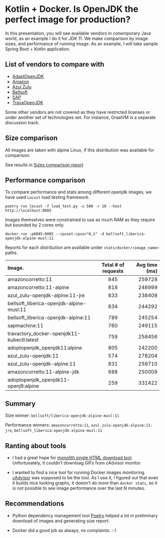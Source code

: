 # Kotlin + Docker. Is OpenJDK the perfect image for production?

In this presentation, you will see available vendors in conemporary Java world, as an example I do it for JDK 11. We make comparison by image sizes, and performance of running image. As an example, I will take sample Spring Boot + Kotlin application.


## List of vendors to compare with

- [AdaptOpenJDK](https://hub.docker.com/r/adoptopenjdk/openjdk11)
- [Amazon](https://hub.docker.com/_/amazoncorretto)
- [Azul Zulu](https://hub.docker.com/r/azul/zulu-openjdk-alpine)
- [Bellsoft](https://hub.docker.com/r/bellsoft/liberica-openjdk-alpine)
- [SAP](https://hub.docker.com/_/sapmachine)
- [TravaOpenJDK](https://hub.docker.com/r/travactory/docker-openjdk11-kubectl)

Some other vendors are not covered as they have restricted licenses or under another set of technologies set. For instance, GraalVM is a separate discussion track.

## Size comparison

All images are taken with alpine Linux, if this distribution was available for comparison.

See results in [Sizes comparison report](comparison/generated_sizes_report.html)

## Performance comparison

To compare performance and stats among different openjdk images, we have used `Locust` load testing framework.

```
poetry run locust -f load_test.py -u 500 -r 10 --host http://localhost:8085
```

Images themselves were constrained to use as much RAM as they require but bounded by 2 cores only.

```
docker run -p8085:8085 --cpuset-cpus="0,1" -d bellsoft_liberica-openjdk-alpine-musl:11
```

Reports for each distribution are available under `stats/docker/<image_name>` paths.


| Image.         | Total # of requests     | Avg time (ms)     |
| :------------- | :----------: | -----------: |
| amazoncorretto:11 | 845   | 259728    |
| amazoncorretto:11-alpine   | 818 | 248999 |
| azul_zulu-openjdk-alpine:11-jre | 833 | 238408 |
| bellsoft_liberica-openjdk-alpine-musl:11 | 834 | 244292 |
| bellsoft_liberica-openjdk-alpine:11 | 789 | 245254 |
| sapmachine:11 | 760 | 249115 |
| travactory_docker-openjdk11-kubectl:latest | 759 | 258456 |
| adoptopenjdk_openjdk11:alpine | 805 | 242200 |
| azul_zulu-openjdk:11 | 574 | 278204 |
| azul_zulu-openjdk-alpine:11 | 831 | 259710 |
| amazoncorretto:11-alpine-jdk | 688 | 250009 |
| adoptopenjdk_openjdk11-openj9:alpine | 259 | 331422 |


## Summary

Size winner: `bellsoft/liberica-openjdk-alpine-musl:11`

Performance winners: `amazoncorretto:11`, `azul_zulu-openjdk-alpine:11-jre`, `bellsoft_liberica-openjdk-alpine-musl:11`

## Ranting about tools

- I had a great hope for [monolith single HTML download tool](https://github.com/Y2Z/monolith).
Unfortunately, it couldn't downloag GIFs from cAdvisor monitor.

- I wanted to find a nice tool for running Docker images monitoring. [cAdvisor](https://github.com/google/cadvisor) was supposed to be the tool. As I use it, I figured out that even it builds nice looking graphs, it doesn't do more than `docker stats`, so it is not possible to see image performance over the last N minutes.

## Recommendations

- Python dependency management tool [Poetry](https://python-poetry.org/) helped a lot in preliminary download of images and generating size report.

- Docker did a good job as always, no complaints. :-)




